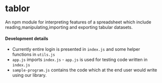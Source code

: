 # tablor

An npm module for interpreting features of a spreadsheet which include reading,manipulating,importing and exporting tabular datasets.

#### Development details
* Currently entire login is presented in `index.js` and some helper functions in `utils.js`
* `app.js` imports `index.js` - `app.js` is used for testing code written in `index.js`
* `sample-program.js` contains the code which at the end user would write using our library.
